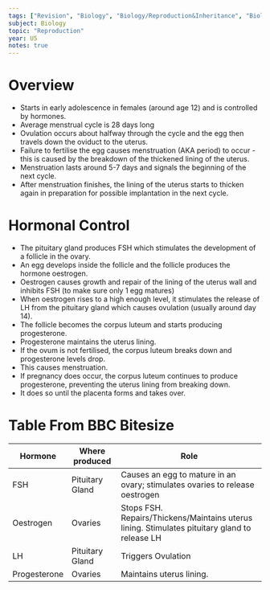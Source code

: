 ```yaml
---
tags: ["Revision", "Biology", "Biology/Reproduction&Inheritance", "Biology/Reproduction&Inheritance/Reproduction", "Revision/RevisionNotes"]
subject: Biology
topic: "Reproduction"
year: U5
notes: true
---
```


# Overview

 - Starts in early adolescence in females (around age 12) and is controlled by hormones.
 - Average menstrual cycle is 28 days long
 - Ovulation occurs about halfway through the cycle and the egg then travels down the oviduct to the uterus.
 - Failure to fertilise the egg causes menstruation (AKA period) to occur - this is caused by the breakdown of the thickened lining of the uterus.
 - Menstruation lasts around 5-7 days and signals the beginning of the next cycle.
 - After menstruation finishes, the lining of the uterus starts to thicken again in preparation for possible implantation in the next cycle.

# Hormonal Control
 - The pituitary gland produces FSH which stimulates the development of a follicle in the ovary.
 - An egg develops inside the follicle and the follicle produces the hormone oestrogen.
 - Oestrogen causes growth and repair of the lining of the uterus wall and inhibits FSH (to make sure only 1 egg matures)
 - When oestrogen rises to a high enough level, it stimulates the release of LH from the pituitary gland which causes ovulation (usually around day 14).
 - The follicle becomes the corpus luteum and starts producing progesterone.
 - Progesterone maintains the uterus lining.
 - If the ovum is not fertilised, the corpus luteum breaks down and progesterone levels drop.
 - This causes menstruation.
 - If pregnancy does occur, the corpus luteum continues to produce progesterone, preventing the uterus lining from breaking down.
 - It does so until the placenta forms and takes over.

# Table From BBC Bitesize

| Hormone      | Where produced  | Role                                                                                          |
| ------------ | --------------- | --------------------------------------------------------------------------------------------- |
| FSH          | Pituitary Gland | Causes an egg to mature in an ovary; stimulates ovaries to release oestrogen                  |
| Oestrogen    | Ovaries         | Stops FSH. Repairs/Thickens/Maintains uterus lining. Stimulates pituitary gland to release LH |
| LH           | Pituitary Gland | Triggers Ovulation                                                                            |
| Progesterone | Ovaries         | Maintains uterus lining.                                                                      |
